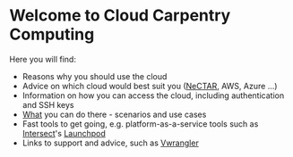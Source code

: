 Welcome to Cloud Carpentry Computing
=====================================
Here you will find:

* Reasons why you should use the cloud
* Advice on which cloud would best suit you ([NeCTAR](https://dashboard.rc.nectar.org.au/), AWS, Azure ...) 
* Information on how you can access the cloud, including authentication and SSH keys
* [What](what.md) you can do there - scenarios and use cases
* Fast tools to get going, e.g. platform-as-a-service tools such as [Intersect](http://www.intersect.org.au/)'s [Launchpod](https://www.intersect.org.au/content/launchpod)
* Links to support and advice, such as [Vwrangler](https://espaces.edu.au/vwrangler)


